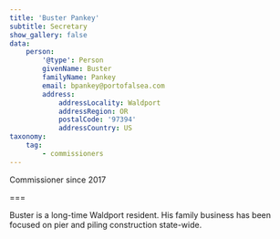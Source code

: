 ```yaml
---
title: 'Buster Pankey'
subtitle: Secretary
show_gallery: false
data:
    person:
        '@type': Person
        givenName: Buster
        familyName: Pankey
        email: bpankey@portofalsea.com
        address:
            addressLocality: Waldport
            addressRegion: OR
            postalCode: '97394'
            addressCountry: US
taxonomy:
    tag: 
        - commissioners
---
```



Commissioner since 2017

===

Buster is a long-time Waldport resident. His family business has been focused on pier and piling construction state-wide.
